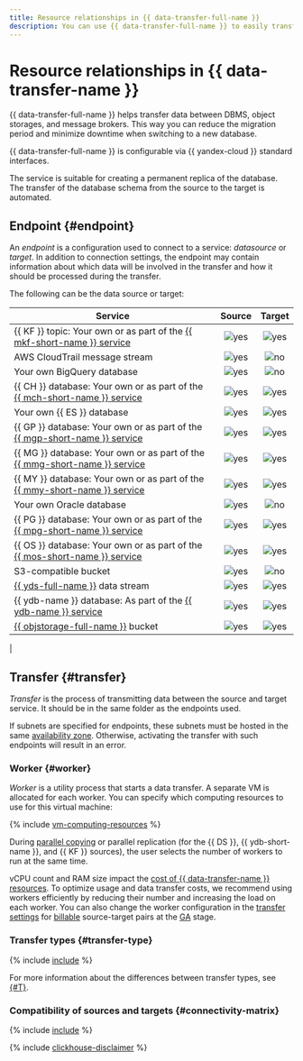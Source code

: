```yaml
---
title: Resource relationships in {{ data-transfer-full-name }}
description: You can use {{ data-transfer-full-name }} to easily transfer data between databases. The service enables you to save time on migration, minimize downtime when switching to a new database, and maintain a database replica that is always up to date.
---
```


# Resource relationships in {{ data-transfer-name }}

{{ data-transfer-full-name }} helps transfer data between DBMS, object storages, and message brokers. This way you can reduce the migration period and minimize downtime when switching to a new database.

{{ data-transfer-full-name }} is configurable via {{ yandex-cloud }} standard interfaces.

The service is suitable for creating a permanent replica of the database. The transfer of the database schema from the source to the target is automated.

## Endpoint {#endpoint}

An _endpoint_ is a configuration used to connect to a service: _datasource_ or _target_. In addition to connection settings, the endpoint may contain information about which data will be involved in the transfer and how it should be processed during the transfer.

The following can be the data source or target:


| Service | Source | Target |
|---------------------------------------------------------------------------------------------------------------------------------------|:----------------------------------------------------------------------:|:------------------------------------:|
| {{ KF }} topic: Your own or as part of the [{{ mkf-short-name }} service](../../managed-kafka/) | ![yes](../../_assets/common/yes.svg) | ![yes](../../_assets/common/yes.svg) |
| AWS CloudTrail message stream | ![yes](../../_assets/common/yes.svg) | ![no](../../_assets/common/no.svg) |
| Your own BigQuery database | ![yes](../../_assets/common/yes.svg) | ![no](../../_assets/common/no.svg) |
| {{ CH }} database: Your own or as part of the [{{ mch-short-name }} service](../../managed-clickhouse/) | ![yes](../../_assets/common/yes.svg) | ![yes](../../_assets/common/yes.svg) |
| Your own {{ ES }} database                                                                                                     |                  ![yes](../../_assets/common/yes.svg)                  | ![yes](../../_assets/common/yes.svg) |
| {{ GP }} database: Your own or as part of the [{{ mgp-short-name }} service](../../managed-greenplum/)                             |                  ![yes](../../_assets/common/yes.svg)                  | ![yes](../../_assets/common/yes.svg) |
| {{ MG }} database: Your own or as part of the [{{ mmg-short-name }} service](../../managed-mongodb/)                               |                  ![yes](../../_assets/common/yes.svg)                  | ![yes](../../_assets/common/yes.svg) |
| {{ MY }} database: Your own or as part of the [{{ mmy-short-name }} service](../../managed-mysql/)                                 |                  ![yes](../../_assets/common/yes.svg)                  | ![yes](../../_assets/common/yes.svg) |
| Your own Oracle database                                                                                                        |                  ![yes](../../_assets/common/yes.svg)                  |  ![no](../../_assets/common/no.svg)  |
| {{ PG }} database: Your own or as part of the [{{ mpg-short-name }} service](../../managed-postgresql/)                            |                  ![yes](../../_assets/common/yes.svg)                  | ![yes](../../_assets/common/yes.svg) |
| {{ OS }} database: Your own or as part of the [{{ mos-short-name }} service](../../managed-opensearch/)                            |                  ![yes](../../_assets/common/yes.svg)                  | ![yes](../../_assets/common/yes.svg) |
| S3-compatible bucket |                  ![yes](../../_assets/common/yes.svg)                  |  ![no](../../_assets/common/no.svg)  |
| [{{ yds-full-name }}](../../data-streams/) data stream                                                                              |                  ![yes](../../_assets/common/yes.svg)                  | ![yes](../../_assets/common/yes.svg) |
| {{ ydb-name }} database: As part of the [{{ ydb-name }} service](../../ydb/)                                                           |                  ![yes](../../_assets/common/yes.svg)                  | ![yes](../../_assets/common/yes.svg) |
| [{{ objstorage-full-name }}](../../storage/) bucket                                                                                    |                  ![yes](../../_assets/common/yes.svg)                  | ![yes](../../_assets/common/yes.svg) |
| 



## Transfer {#transfer}

_Transfer_ is the process of transmitting data between the source and target service. It should be in the same folder as the endpoints used.

If subnets are specified for endpoints, these subnets must be hosted in the same [availability zone](../../overview/concepts/geo-scope.md). Otherwise, activating the transfer with such endpoints will result in an error.

### Worker {#worker}

_Worker_ is a utility process that starts a data transfer. A separate VM is allocated for each worker. You can specify which computing resources to use for this virtual machine:

{% include [vm-computing-resources](../../_includes/data-transfer/vm-computing-resources.md) %}

During [parallel copying](sharded.md) or parallel replication (for the {{ DS }}, {{ ydb-short-name }}, and {{ KF }} sources), the user selects the number of workers to run at the same time.

vCPU count and RAM size impact the [cost of {{ data-transfer-name }} resources](../pricing.md). To optimize usage and data transfer costs, we recommend using workers efficiently by reducing their number and increasing the load on each worker. You can also change the worker configuration in the [transfer settings](../operations/transfer.md#update) for [billable](../pricing.md) source-target pairs at the [GA](../../overview/concepts/launch-stages.md) stage.

### Transfer types {#transfer-type}

{% include [include](../../_includes/data-transfer/transfer-types.md) %}

For more information about the differences between transfer types, see [{#T}](./transfer-lifecycle.md).

### Compatibility of sources and targets {#connectivity-matrix}

{% include [include](../../_includes/data-transfer/connectivity-marix.md) %}

{% include [clickhouse-disclaimer](../../_includes/clickhouse-disclaimer.md) %}